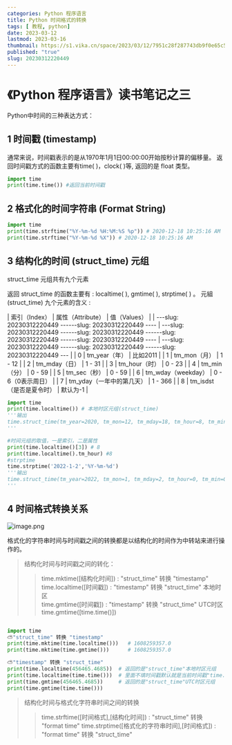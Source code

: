 ```yaml
---
categories: Python 程序语言
title: Python 时间格式的转换
tags: [ 教程, python]
date: 2023-03-12
lastmod: 2023-03-16
thumbnail: https://s1.vika.cn/space/2023/03/12/7951c28f287743db9f0e65c5739d5f96?attname=20230312222408.png
published: "true"
slug: 20230312220449
---
```


# 《Python 程序语言》读书笔记之三

Python中时间的三种表达方式：  

## 1 时间戳 (timestamp)  

通常来说，时间戳表示的是从1970年1月1日00:00:00开始按秒计算的偏移量。
返回时间戳方式的函数主要有time( )，clock( )等, 返回的是 float 类型。
  
```python
import time
print(time.time()) #返回当前时间戳
```


## 2 格式化的时间字符串 (Format String) 

```python
import time
print(time.strftime("%Y-%m-%d %H:%M:%S %p")) # 2020-12-18 10:25:16 AM
print(time.strftime("%Y-%m-%d %X")) # 2020-12-18 10:25:16 AM
```

## 3 结构化的时间 (struct_time) 元组  

struct_time 元组共有九个元素  

返回 struct_time 的函数主要有 : localtime( ), gmtime( ), strptime( )  。
元組 (struct_time) 九个元素的含义 :             

| 索引（Index） | 属性（Attribute）         | 值（Values）       |
| ---slug: 20230312220449
------slug: 20230312220449
---- | ---slug: 20230312220449
------slug: 20230312220449
------slug: 20230312220449
------slug: 20230312220449
---- | ---slug: 20230312220449
------slug: 20230312220449
------slug: 20230312220449
--- |
| 0             | tm_year（年）             | 比如2011           |
| 1             | tm_mon（月）              | 1 - 12             |
| 2             | tm_mday（日）             | 1 - 31             |
| 3             | tm_hour（时）             | 0 - 23             |
| 4             | tm_min（分）              | 0 - 59             |
| 5             | tm_sec（秒）              | 0 - 59             |
| 6             | tm_wday（weekday）        | 0 - 6（0表示周日） |
| 7             | tm_yday（一年中的第几天） | 1 - 366            |
| 8             | tm_isdst（是否是夏令时）  | 默认为-1                   |

 
```python
import time
print(time.localtime()) # 本地时区元组(struct_time)
'''输出
time.struct_time(tm_year=2020, tm_mon=12, tm_mday=18, tm_hour=8, tm_min=45, tm_sec=9, tm_wday=4, tm_yday=353, tm_isdst=0)\
'''

#时间元组的取值，一是索引，二是属性
print(time.localtime()[3]) # 8
print(time.localtime().tm_hour) #8
#strptime
time.strptime('2022-1-2','%Y-%m-%d')
'''输出
time.struct_time(tm_year=2022, tm_mon=1, tm_mday=2, tm_hour=0, tm_min=0, tm_sec=0, tm_wday=6, tm_yday=2, tm_isdst=-1)
'''
```

  

## 4 时间格式转换关系

![image.png](https://s1.vika.cn/space/2023/03/12/7951c28f287743db9f0e65c5739d5f96)

格式化的字符串时间与时间戳之间的转换都是以结构化的时间作为中转站来进行操作的。  

>结构化时间与时间戳之间的转化：  
>>time.mktime([结构化时间]) : "struct_time" 转换 "timestamp"  
>>time.localtime([时间戳]) : "timestamp" 转换 "struct_time" 本地时区  
>>time.gmtime([时间戳]) : "timestamp" 转换 "struct_time" UTC时区  
>>time.gmtime([time.time()])  

```python

import time
⛅"struct_time" 转换 "timestamp"
print(time.mktime(time.localtime()))   # 1608259357.0
print(time.mktime(time.gmtime()))      # 1608259357.0 

⛅"timestamp" 转换 "struct_time"
print(time.localtime(456465.4685))  # 返回的是"struct_time"本地时区元组
print(time.localtime(time.time()))  # 里面不填时间戳默认就是当前时间戳"time.time()"
print(time.gmtime(456465.4685))     # 返回的是"struct_time"UTC时区元组
print(time.gmtime(time.time()))
```


>结构化时间与格式化字符串时间之间的转换
>>time.strftime([时间格式],[结构化时间]) : "struct_time" 转换 "format time"
>>time.strptime([格式化的字符串时间],[时间格式]) : "format time" 转换 "struct_time"

